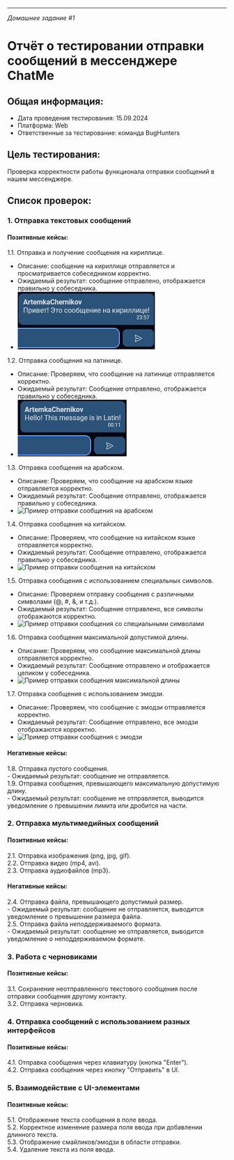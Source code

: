--- 
_Домашнее задание #1_
# Отчёт о тестировании отправки сообщений в мессенджере ChatMe

## Общая информация:
- Дата проведения тестирования: 15.09.2024  
- Платформа: Web  
- Ответственные за тестирование: команда BugHunters  

## Цель тестирования:
Проверка корректности работы функционала отправки сообщений в нашем мессенджере.

## Список проверок:

### 1. Отправка текстовых сообщений

#### Позитивные кейсы:
   1.1. Отправка и получение сообщения на кириллице.  
   - Описание: сообщение на кириллице отправляется и просматривается собеседником корректно.
   - Ожидаемый результат: сообщение отправлено, отображается правильно у собеседника.
   - ![Пример отправки сообщения на кириллице](1.1.1.png)

1.2. Отправка сообщения на латинице.  
   - Описание: Проверяем, что сообщение на латинице отправляется корректно.
   - Ожидаемый результат: Сообщение отправлено, отображается правильно у собеседника.
   - ![Пример отправки сообщения на латинице](1.2.1.png)

1.3. Отправка сообщения на арабском.  
   - Описание: Проверяем, что сообщение на арабском языке отправляется корректно.
   - Ожидаемый результат: Сообщение отправлено, отображается правильно у собеседника.
   - ![Пример отправки сообщения на арабском](ссылка_на_изображение_3)

1.4. Отправка сообщения на китайском.  
   - Описание: Проверяем, что сообщение на китайском языке отправляется корректно.
   - Ожидаемый результат: Сообщение отправлено, отображается правильно у собеседника.
   - ![Пример отправки сообщения на китайском](ссылка_на_изображение_4)

1.5. Отправка сообщения с использованием специальных символов.  
   - Описание: Проверяем отправку сообщения с различными символами (@, #, &, и т.д.).
   - Ожидаемый результат: Сообщение отправлено, все символы отображаются корректно.
   - ![Пример отправки сообщения со специальными символами](ссылка_на_изображение_5)

1.6. Отправка сообщения максимальной допустимой длины.  
   - Описание: Проверяем, что сообщение максимальной длины отправляется корректно.
   - Ожидаемый результат: Сообщение отправлено и отображается целиком у собеседника.
   - ![Пример отправки сообщения максимальной длины](ссылка_на_изображение_6)

1.7. Отправка сообщения с использованием эмодзи.  
   - Описание: Проверяем, что сообщение с эмодзи отправляется корректно.
   - Ожидаемый результат: Сообщение отправлено, все эмодзи отображаются корректно.
   - ![Пример отправки сообщения с эмодзи](ссылка_на_изображение_7)

#### Негативные кейсы:
   1.8. Отправка пустого сообщения.  
       - Ожидаемый результат: сообщение не отправляется.  
   1.9. Отправка сообщения, превышающего максимальную допустимую длину.  
       - Ожидаемый результат: сообщение не отправляется, выводится уведомление о превышении лимита или дробится на части.  

### 2. Отправка мультимедийных сообщений

#### Позитивные кейсы:
   2.1. Отправка изображения (png, jpg, gif).  
   2.2. Отправка видео (mp4, avi).  
   2.3. Отправка аудиофайлов (mp3).  

#### Негативные кейсы:
   2.4. Отправка файла, превышающего допустимый размер.  
       - Ожидаемый результат: сообщение не отправляется, выводится уведомление о превышении размера файла.  
   2.5. Отправка файла неподдерживаемого формата.  
       - Ожидаемый результат: сообщение не отправляется, выводится уведомление о неподдерживаемом формате.  

### 3. Работа с черновиками

#### Позитивные кейсы:
   3.1. Сохранение неотправленного текстового сообщения после отправки сообщения другому контакту.  
   3.2. Отправка черновика.  

### 4. Отправка сообщений с использованием разных интерфейсов

#### Позитивные кейсы:
   4.1. Отправка сообщения через клавиатуру (кнопка "Enter").  
   4.2. Отправка сообщения через кнопку "Отправить" в UI.  

### 5. Взаимодействие с UI-элементами

#### Позитивные кейсы:
   5.1. Отображение текста сообщения в поле ввода.  
   5.2. Корректное изменение размера поля ввода при добавлении длинного текста.  
   5.3. Отображение смайликов/эмодзи в области отправки.  
   5.4. Удаление текста из поля ввода.  
